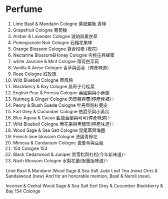# Perfume

1. Lime Basil & Mandarin Cologne 萊姆羅勒.青檸
2. Grapefruit Cologne 葡萄柚
3. Amber & Lavender Cologne 琥珀與薰衣草
4. Pomegranate Noir Cologne 石榴花果味
5. Orange Blossom Cologne 百合柑橙 (橙花) 
6. Nectarine Blossom&Honey Cologne 杏桃花與蜂蜜
7. white Jasmine & Mint Cologne 薄荷白茉莉
8. Vanilla & Anise Cologne 香草與茴香（停產味道）
9. Rose Cologne 紅玫瑰
10. Wild Bluebell Cologne 藍風鈴
11. Blackberry & Bay Cologne 黑莓子月桂葉
12. English Pear & Freesia Cologne 英國梨與小蒼蘭
13. Nutmeg & Ginger Cologne 肉荳蔻與薑(停產候補)✨
14. Peony & Blush Suede Cologne 牡丹與粉紅麂皮
15. Earl Grey & Cucumber Cologne 伯爵茶與小黃瓜 
16. Blue Agava & Cacao 藍龍舌蘭與可可(停產味道)✨
17. Wild Bluebell Cologne 無花果與黑醋栗(停產味道)✨
18. Wood Sage & Sea Salt Cologne 鼠尾草與海鹽 
19. French lime blossom Cologne 法國青檸花
20. Mimosa & Cardamom Cologne 含羞草與豆蔻
21. 154 Cologne 154
22. Black Cedarwood & Juniper 黑雪松與杜松(今年新味道)✨
23. Nash Blossom Cologne 水梨花蕾(限量版味道)✨

Lime Basil & Mandarin
Wood Sage & Sea Salt
Jade Leaf Tea (new)
Orris & Sandalwood (new)
And for an honorable mention, Basil & Neroli (new).

Incense & Cedrat
Wood Sage & Sea Salt 
Earl Grey & Cucumber 
Blackberry & Bay
154 Colonge 